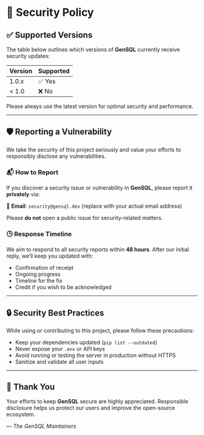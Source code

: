 # 🔐 Security Policy

## ✅ Supported Versions

The table below outlines which versions of **GenSQL** currently receive security updates:

| Version | Supported          |
| ------- | ------------------ |
| 1.0.x   | ✅ Yes             |
| < 1.0   | ❌ No              |

Please always use the latest version for optimal security and performance.

---

## 🛡️ Reporting a Vulnerability

We take the security of this project seriously and value your efforts to responsibly disclose any vulnerabilities.

### 📬 How to Report

If you discover a security issue or vulnerability in **GenSQL**, please report it **privately** via:

📧 **Email**: `security@gensql.dev` (replace with your actual email address)

Please **do not** open a public issue for security-related matters.

### 🕒 Response Timeline

We aim to respond to all security reports within **48 hours**. After our initial reply, we’ll keep you updated with:

- Confirmation of receipt
- Ongoing progress
- Timeline for the fix
- Credit if you wish to be acknowledged

---

## 🔒 Security Best Practices

While using or contributing to this project, please follow these precautions:

- Keep your dependencies updated (`pip list --outdated`)
- Never expose your `.env` or API keys
- Avoid running or testing the server in production without HTTPS
- Sanitize and validate all user inputs

---

## 🙏 Thank You

Your efforts to keep **GenSQL** secure are highly appreciated. Responsible disclosure helps us protect our users and improve the open-source ecosystem.

—
*The GenSQL Maintainers*
